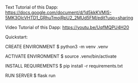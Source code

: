 Text Tutorial of this Dapp:
https://docs.google.com/document/d/1d5kkKVMIS-5MK3OlcVHTD1_GRhuTmojRpU2_2MUd5FM/edit?usp=sharing

Video Tutorial of this Dapp:
https://youtu.be/UqfMQPU4H20

Quickstart:

CREATE ENVIRONMENT
$ python3 -m venv .venv

ACTIVATE ENVIRONMENT
$ source .venv/bin/activate

INSTALL REQUIREMENTS
$ pip install -r requirements.txt

RUN SERVER
$ flask run
